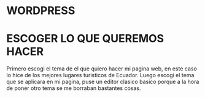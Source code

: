 # WORDPRESS
# ESCOGER LO QUE QUEREMOS HACER
Primero escogi el tema de el que quiero hacer mi pagina web, en este caso lo hice de los mejores lugares turisticos de Ecuador.
Luego escogi el tema que se aplicara en mi pagina, puse un editor clasico basico porque a la hora de poner otro tema se me borraban bastantes cosas.
